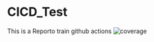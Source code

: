 # CICD_Test
This is a Reporto train github actions
![coverage](https://github.com/twaismax/CICD_Test/coverage.svg)

